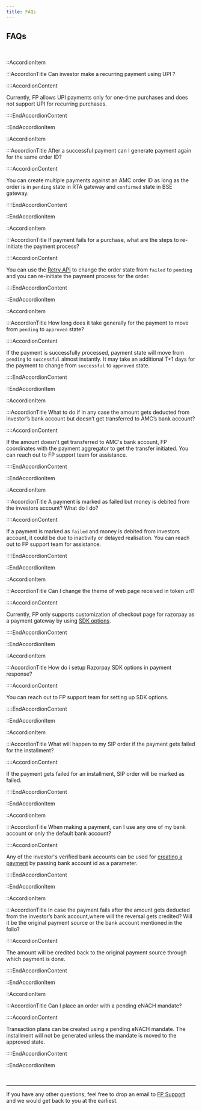 ```yaml
---
title: FAQs
---
```

## FAQs

<br/>


::AccordionItem

:::AccordionTitle Can investor make a recurring payment using UPI ?

::::AccordionContent

Currently, FP allows UPI payments only for one-time purchases and does not support UPI for recurring purchases.

::::EndAccordionContent

::EndAccordionItem

::AccordionItem

:::AccordionTitle After a successful payment can I generate payment again for the same order ID?

::::AccordionContent

You can create multiple payments against an AMC order ID as long as the order is in `pending` state in RTA gateway and `confirmed` state in BSE gateway.

::::EndAccordionContent

::EndAccordionItem

::AccordionItem

:::AccordionTitle If payment fails for a purchase, what are the steps to re-initiate the payment process?

::::AccordionContent

You can use the [Retry API](#https://fintechprimitives.com/docs/api/#retry-mf-purchase) to change the order state from `failed` to `pending` and you can re-initiate the payment process for the order.

::::EndAccordionContent

::EndAccordionItem

::AccordionItem

:::AccordionTitle How long does it take generally for the payment to move from `pending` to `approved` state?

::::AccordionContent

If the payment is successfully processed, payment state will move from `pending` to `successful` almost instantly. It may take an additional T+1 days for the payment to change from `successful` to `approved` state.

::::EndAccordionContent

::EndAccordionItem

::AccordionItem

:::AccordionTitle What to do if in any case the amount gets deducted from investor’s bank account but doesn’t get transferred to AMC’s bank account?

::::AccordionContent

If the amount doesn't get transferred to AMC's bank account, FP coordinates with the payment aggregator to get the transfer initiated. You can reach out to FP support team for assistance.

::::EndAccordionContent

::EndAccordionItem

::AccordionItem

:::AccordionTitle A payment is marked as failed but money is debited from the investors account? What do I do?

::::AccordionContent

If a payment is marked as `failed` and money is debited from investors account, it could be due to inactivity or delayed realisation. You can reach out to FP support team for assistance.

::::EndAccordionContent

::EndAccordionItem

::AccordionItem

:::AccordionTitle Can I change the theme of web page received in token url?

::::AccordionContent

Currently, FP only supports customization of checkout page for razorpay as a payment gateway by using [SDK options](https://docs.fintechprimitives.com/payments/Razorpay-SDK-options/).

::::EndAccordionContent

::EndAccordionItem

::AccordionItem

:::AccordionTitle How do i setup Razorpay SDK options in payment response?

::::AccordionContent

You can reach out to FP support team for setting up SDK options.

::::EndAccordionContent

::EndAccordionItem

::AccordionItem

:::AccordionTitle What will happen to my SIP order if the payment gets failed for the installment?

::::AccordionContent

If the payment gets failed for an installment, SIP order will be marked as failed.

::::EndAccordionContent

::EndAccordionItem

::AccordionItem

:::AccordionTitle When making a payment, can I use any one of my bank account or only the default bank account?

::::AccordionContent

Any of the investor's verified bank accounts can be used for [creating a payment](https://fintechprimitives.com/docs/api/#create-a-payment) by passing bank account id as a parameter.

::::EndAccordionContent

::EndAccordionItem

::AccordionItem

:::AccordionTitle In case the payment fails after the amount gets deducted from the investor’s bank account,where will the reversal gets credited? Will it be the original payment source or the bank account mentioned in the folio?

::::AccordionContent

The amount will be credited back to the original payment source through which payment is done.

::::EndAccordionContent

::EndAccordionItem

::AccordionItem

:::AccordionTitle Can I place an order with a pending eNACH mandate?

::::AccordionContent

Transaction plans can be created using a pending eNACH mandate. The installment will not be generated unless the mandate is moved to the approved state.

::::EndAccordionContent

::EndAccordionItem


<br>
<hr/>

If you have any other questions, feel free to drop an email to [FP Support](https://fintechprimitives.com/sales.html) and we would get back to you at the earliest.

